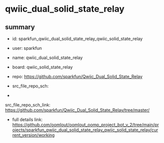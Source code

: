 # qwiic_dual_solid_state_relay
 
## summary 
* id: sparkfun_qwiic_dual_solid_state_relay_qwiic_solid_state_relay
* user: sparkfun
* name: qwiic_dual_solid_state_relay
* board: qwiic_solid_state_relay
* repo: https://github.com/sparkfun/Qwiic_Dual_Solid_State_Relay



* src_file_repo_sch: 
*
 src_file_repo_sch_link: https://github.com/sparkfun/Qwiic_Dual_Solid_State_Relay/tree/master/
* full details link: https://github.com/oomlout/oomlout_oomp_project_bot_v_2/tree/main/projects/sparkfun_qwiic_dual_solid_state_relay_qwiic_solid_state_relay/current_version/working  






